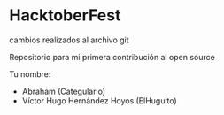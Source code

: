 # HacktoberFest

cambios realizados al archivo git

Repositorio para mi primera contribución al open source

Tu nombre:

* Abraham (Categulario)
* Víctor Hugo Hernández Hoyos (ElHuguito)

